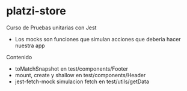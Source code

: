 # platzi-store

Curso de Pruebas unitarias con Jest

- Los mocks son funciones que simulan acciones que deberia hacer nuestra app

Contenido

- toMatchSnapshot en test/components/Footer
- mount, create y shallow en test/components/Header
- jest-fetch-mock simulacion fetch en test/utils/getData
